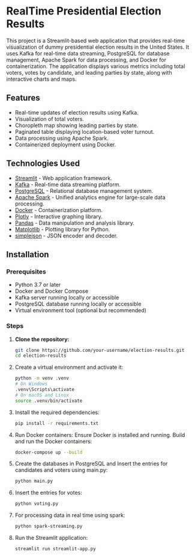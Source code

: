 # RealTime Presidential Election Results

This project is a Streamlit-based web application that provides real-time visualization of dummy presidential election results in the United States. It uses Kafka for real-time data streaming, PostgreSQL for database management, Apache Spark for data processing, and Docker for containerization. The application displays various metrics including total voters, votes by candidate, and leading parties by state, along with interactive charts and maps.

## Features

- Real-time updates of election results using Kafka.
- Visualization of total voters.
- Choropleth map showing leading parties by state.
- Paginated table displaying location-based voter turnout.
- Data processing using Apache Spark.
- Containerized deployment using Docker.

## Technologies Used

- [Streamlit](https://streamlit.io/) - Web application framework.
- [Kafka](https://kafka.apache.org/) - Real-time data streaming platform.
- [PostgreSQL](https://www.postgresql.org/) - Relational database management system.
- [Apache Spark](https://spark.apache.org/) - Unified analytics engine for large-scale data processing.
- [Docker](https://www.docker.com/) - Containerization platform.
- [Plotly](https://plotly.com/python/) - Interactive graphing library.
- [Pandas](https://pandas.pydata.org/) - Data manipulation and analysis library.
- [Matplotlib](https://matplotlib.org/) - Plotting library for Python.
- [simplejson](https://simplejson.readthedocs.io/en/latest/) - JSON encoder and decoder.

## Installation

### Prerequisites

- Python 3.7 or later
- Docker and Docker Compose
- Kafka server running locally or accessible
- PostgreSQL database running locally or accessible
- Virtual environment tool (optional but recommended)

### Steps

1. **Clone the repository:**

   ```sh
   git clone https://github.com/your-username/election-results.git
   cd election-results

2. Create a virtual environment and activate it:

   ```sh
   python -m venv .venv
   # On Windows
   .venv\Scripts\activate
   # On macOS and Linux
   source .venv/bin/activate
   
3. Install the required dependencies:
   ```sh
   pip install -r requirements.txt

4. Run Docker containers:
    Ensure Docker is installed and running.
    Build and run the Docker containers:
     ```sh
     docker-compose up --build

5. Create the databases in PostgreSQL and Insert the entries for candidates and voters using main.py:
   ```sh
   python main.py

6. Insert the entries for votes:
   ```sh
   python voting.py

7. For processing data in real time using spark:
   ```sh
   python spark-streaming.py

8. Run the Streamlit application:
   ```sh
   streamlit run streamlit-app.py
